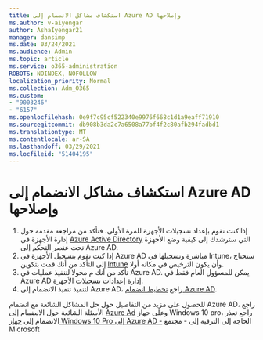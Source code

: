 ```yaml
---
title: استكشاف مشاكل الانضمام إلى Azure AD وإصلاحها
ms.author: v-aiyengar
author: AshaIyengar21
manager: dansimp
ms.date: 03/24/2021
ms.audience: Admin
ms.topic: article
ms.service: o365-administration
ROBOTS: NOINDEX, NOFOLLOW
localization_priority: Normal
ms.collection: Adm_O365
ms.custom:
- "9003246"
- "6157"
ms.openlocfilehash: 0e9f7c95cf522340e9976f668c1d1a9eaff71910
ms.sourcegitcommit: db908b3da2c7a6508a77bf4f2c80afb294fadbd1
ms.translationtype: MT
ms.contentlocale: ar-SA
ms.lasthandoff: 03/29/2021
ms.locfileid: "51404195"
---
```

# <a name="troubleshoot-azure-ad-join-issues"></a>استكشاف مشاكل الانضمام إلى Azure AD وإصلاحها

1. إذا كنت تقوم بإعداد تسجيلات الأجهزة للمرة الأولى، فتأكد من مراجعة مقدمة حول إدارة الأجهزة في [Azure Active Directory](https://docs.microsoft.com/azure/active-directory/devices/overview) التي سترشدك إلى كيفية وضع الأجهزة تحت عنصر التحكم إلى Azure AD. 
1. إذا كنت تقوم بتسجيل الأجهزة في Azure AD مباشرة وتسجيلها في Intune، ستحتاج إلى التأكد من [](https://docs.microsoft.com/mem/intune/fundamentals/licenses-assign) أنك قمت بتكوين [Intune](https://docs.microsoft.com/mem/intune/enrollment/device-enrollment) وأن يكون الترخيص في مكانه أولا.
1. تأكد من أنك م مخولا لتنفيذ عمليات في Azure AD. يمكن للمسؤول العام فقط في Azure AD إدارة إعدادات تسجيلات الأجهزة.
1. لتنفيذ تنفيذ الانضمام إلى Azure AD، راجع [تخطيط انضمام Azure AD](https://docs.microsoft.com/azure/active-directory/devices/azureadjoin-plan).

للحصول على مزيد من التفاصيل حول حل المشاكل الشائعة مع انضمام Azure AD، راجع الأسئلة الشائعة حول الانضمام إلى [Azure Ad](https://docs.microsoft.com/azure/active-directory/devices/faq#azure-ad-join-faq) وعلى جهاز Windows 10 pro، راجع تعذر الانضمام إلى [جهاز Windows 10 Pro إلى Azure AD -](https://answers.microsoft.com/en-us/msoffice/forum/msoffice_install-mso_win10-mso_365hp/unable-to-join-windows-10-pro-machine-to-azure-ad/abb1ca7d-b317-45ec-a628-e1c10eae2900) الحاجة إلى الترقية إلى - مجتمع Microsoft
